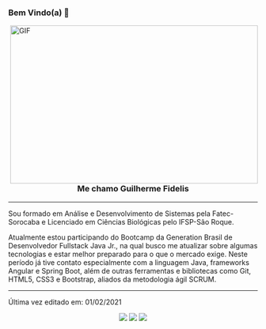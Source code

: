 ### Bem Vindo(a) 👋


  <img align="right" alt="GIF" src="https://i.imgur.com/xAlS1wG.gif" width="500" height="320" />

<h3 align="center">
  Me chamo Guilherme Fidelis
</h3>

---

<p>
  Sou formado em Análise e Desenvolvimento de Sistemas pela Fatec-Sorocaba e Licenciado em Ciências Biológicas pelo IFSP-São Roque.
  </p><p>
Atualmente estou participando do Bootcamp da Generation Brasil de Desenvolvedor Fullstack Java Jr., na qual busco me atualizar sobre algumas tecnologias e estar melhor preparado para o que o mercado exige. Neste período já tive contato especialmente com a linguagem Java, frameworks Angular e Spring Boot, além de outras ferramentas e bibliotecas como Git, HTML5, CSS3 e Bootstrap, aliados da metodologia ágil SCRUM.
</p>

-----

Última vez editado em: 01/02/2021

<p align="center">
  <a href="https://www.linkedin.com/in/guifidelis/"><img src="https://img.shields.io/badge/LinkedIn-0077B5?style=for-the-badge&logo=linkedin&logoColor=white"></a>
  <a href="https://www.instagram.com/miranozoom/"><img src="https://img.shields.io/badge/Instagram-E4405F?style=for-the-badge&logo=instagram&logoColor=white"></a>
   <a href="mailto:gui.fdsk@gmail.com"><img src="https://img.shields.io/badge/Gmail-D14836?style=for-the-badge&logo=gmail&logoColor=white"></a>
  
  </p>
</p>
